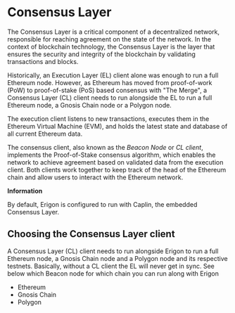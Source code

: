 # Consensus Layer

The Consensus Layer is a critical component of a decentralized network, responsible for reaching agreement on the state of the network. In the context of blockchain technology, the Consensus Layer is the layer that ensures the security and integrity of the blockchain by validating transactions and blocks.

Historically, an Execution Layer (EL) client alone was enough to run a full Ethereum node. However, as Ethereum has moved from proof-of-work (PoW) to proof-of-stake (PoS) based consensus with "The Merge", a Consensus Layer (CL) client needs to run alongside the EL to run a full Ethereum node, a Gnosis Chain node or a Polygon node.

The execution client listens to new transactions, executes them in the Ethereum Virtual Machine (EVM), and holds the latest state and database of all current Ethereum data.

The consensus client, also known as the *Beacon Node* or *CL client*, implements the Proof-of-Stake consensus algorithm, which enables the network to achieve agreement based on validated data from the execution client. Both clients work together to keep track of the head of the Ethereum chain and allow users to interact with the Ethereum network.

<div class="warning">

**Information**

By default, Erigon is configured to run with Caplin, the embedded Consensus Layer.
</div>

## Choosing the Consensus Layer client

A Consensus Layer (CL) client needs to run alongside Erigon to run a full Ethereum node, a Gnosis Chain node and a Polygon node and its respective testnets. Basically, without a CL client the EL will never get in sync. See below which Beacon node for which chain you can run along with Erigon

- Ethereum
- Gnosis Chain
- Polygon